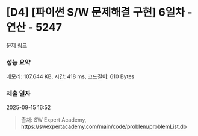 # [D4] [파이썬 S/W 문제해결 구현] 6일차 - 연산 - 5247 

[문제 링크](https://swexpertacademy.com/main/code/problem/problemDetail.do?contestProbId=AWUS1FaKImUDFAVT) 

### 성능 요약

메모리: 107,644 KB, 시간: 418 ms, 코드길이: 610 Bytes

### 제출 일자

2025-09-15 16:52



> 출처: SW Expert Academy, https://swexpertacademy.com/main/code/problem/problemList.do